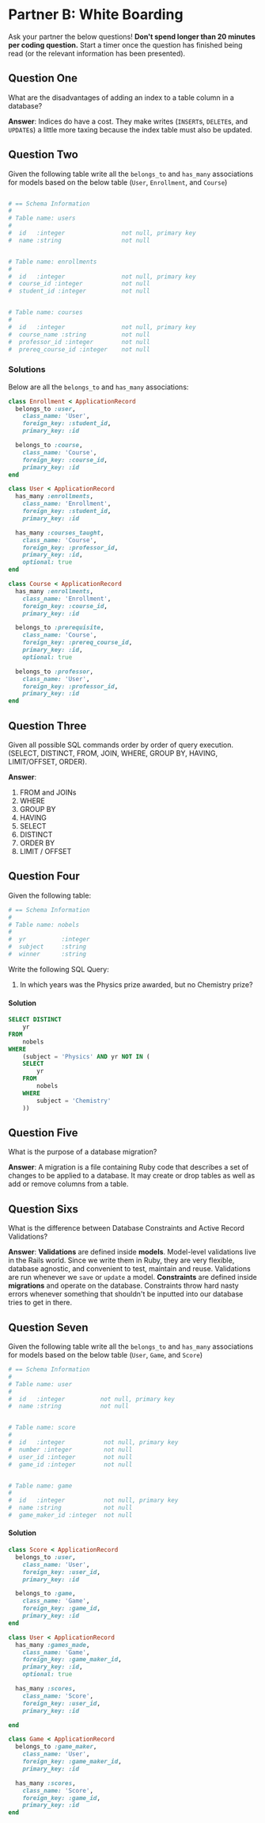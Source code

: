 # Partner B: White Boarding

Ask your partner the below questions! **Don't spend longer than 20 minutes per
coding question.** Start a timer once the question has finished being read (or
the relevant information has been presented).

## Question One

What are the disadvantages of adding an index to a table column in a database?

**Answer**: Indices do have a cost. They make writes (`INSERT`s, `DELETE`s, and
`UPDATE`s) a little more taxing because the index table must also be updated.

## Question Two

Given the following table write all the `belongs_to` and `has_many` associations
for models based on the below table (`User`, `Enrollment`, and `Course`)

```ruby

# == Schema Information
#
# Table name: users
#
#  id   :integer                not null, primary key
#  name :string                 not null


# Table name: enrollments
#
#  id   :integer                not null, primary key
#  course_id :integer           not null
#  student_id :integer          not null


# Table name: courses
#
#  id   :integer                not null, primary key
#  course_name :string          not null
#  professor_id :integer        not null
#  prereq_course_id :integer    not null
```

### Solutions

Below are all the `belongs_to` and `has_many` associations:

```ruby
class Enrollment < ApplicationRecord
  belongs_to :user,
    class_name: 'User',
    foreign_key: :student_id,
    primary_key: :id

  belongs_to :course,
    class_name: 'Course',
    foreign_key: :course_id,
    primary_key: :id
end

class User < ApplicationRecord
  has_many :enrollments,
    class_name: 'Enrollment',
    foreign_key: :student_id,
    primary_key: :id

  has_many :courses_taught,
    class_name: 'Course',
    foreign_key: :professor_id,
    primary_key: :id,
    optional: true
end

class Course < ApplicationRecord
  has_many :enrollments,
    class_name: 'Enrollment',
    foreign_key: :course_id,
    primary_key: :id

  belongs_to :prerequisite,
    class_name: 'Course',
    foreign_key: :prereq_course_id,
    primary_key: :id,
    optional: true

  belongs_to :professor,
    class_name: 'User',
    foreign_key: :professor_id,
    primary_key: :id
end
```

## Question Three

Given all possible SQL commands order by order of query execution. (SELECT,
DISTINCT, FROM, JOIN, WHERE, GROUP BY, HAVING, LIMIT/OFFSET, ORDER).

**Answer**:

1. FROM and JOINs
2. WHERE
3. GROUP BY
4. HAVING
5. SELECT
6. DISTINCT
7. ORDER BY
8. LIMIT / OFFSET

## Question Four

Given the following table:

```ruby
# == Schema Information
#
# Table name: nobels
#
#  yr          :integer
#  subject     :string
#  winner      :string

```

Write the following SQL Query:

1.  In which years was the Physics prize awarded, but no Chemistry prize?

#### Solution

```sql
SELECT DISTINCT
    yr
FROM
    nobels
WHERE
    (subject = 'Physics' AND yr NOT IN (
    SELECT
        yr
    FROM
        nobels
    WHERE
        subject = 'Chemistry'
    ))


```

## Question Five

What is the purpose of a database migration?

**Answer**: A migration is a file containing Ruby code that describes a set of
changes to be applied to a database. It may create or drop tables as well as add
or remove columns from a table.

## Question Sixs

What is the difference between Database Constraints and Active Record
Validations?

**Answer**: **Validations** are defined inside **models**. Model-level
validations live in the Rails world. Since we write them in Ruby, they are very
flexible, database agnostic, and convenient to test, maintain and reuse.
Validations are run whenever we `save` or `update` a model. **Constraints** are
defined inside **migrations** and operate on the database. Constraints throw
hard nasty errors whenever something that shouldn't be inputted into our
database tries to get in there.

## Question Seven

Given the following table write all the `belongs_to` and `has_many` associations
for models based on the below table (`User`, `Game`, and `Score`)

```ruby
# == Schema Information
#
# Table name: user
#
#  id   :integer          not null, primary key
#  name :string           not null


# Table name: score
#
#  id   :integer           not null, primary key
#  number :integer         not null
#  user_id :integer        not null
#  game_id :integer        not null


# Table name: game
#
#  id   :integer           not null, primary key
#  name :string            not null
#  game_maker_id :integer  not null
```

#### Solution

```ruby
class Score < ApplicationRecord
  belongs_to :user,
    class_name: 'User',
    foreign_key: :user_id,
    primary_key: :id

  belongs_to :game,
    class_name: 'Game',
    foreign_key: :game_id,
    primary_key: :id
end

class User < ApplicationRecord
  has_many :games_made,
    class_name: 'Game',
    foreign_key: :game_maker_id,
    primary_key: :id,
    optional: true

  has_many :scores,
    class_name: 'Score',
    foreign_key: :user_id,
    primary_key: :id

end

class Game < ApplicationRecord
  belongs_to :game_maker,
    class_name: 'User',
    foreign_key: :game_maker_id,
    primary_key: :id

  has_many :scores,
    class_name: 'Score',
    foreign_key: :game_id,
    primary_key: :id
end

```
